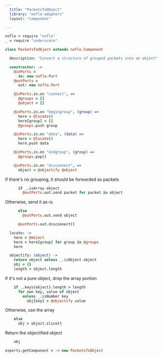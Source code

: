 ```yaml
---
  title: "PacketsToObject"
  library: "noflo-adapters"
  layout: "component"

---
```


```coffeescript
noflo = require "noflo"
_ = require "underscore"

class PacketsToObject extends noflo.Component

  description: "Convert a structure of grouped packets into an object"

  constructor: ->
    @inPorts =
      in: new noflo.Port
    @outPorts =
      out: new noflo.Port

    @inPorts.in.on "connect", =>
      @groups = []
      @object = []

    @inPorts.in.on "begingroup", (group) =>
      here = @locate()
      here[group] = []
      @groups.push group

    @inPorts.in.on "data", (data) =>
      here = @locate()
      here.push data

    @inPorts.in.on "endgroup", (group) =>
      @groups.pop()

    @inPorts.in.on "disconnect", =>
      object = @objectify @object

```
If there's no grouping, it should be forwarded as packets

```coffeescript
      if _.isArray object
        @outPorts.out.send packet for packet in object
```
Otherwise, send it as-is

```coffeescript
      else
        @outPorts.out.send object

      @outPorts.out.disconnect()

  locate: ->
    here = @object
    here = here[group] for group in @groups
    here

  objectify: (object) ->
    return object unless _.isObject object
    obj = {}
    length = object.length

```
If it's not a pure object, drop the array portion

```coffeescript
    if _.keys(object).length > length
      for own key, value of object
        unless _.isNumber key
          obj[key] = @objectify value
```
Otherwise, use the array

```coffeescript
    else
      obj = object.slice()

```
Return the objectified object

```coffeescript
    obj

exports.getComponent = -> new PacketsToObject

```